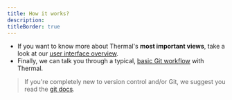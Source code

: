 ```yaml
---
title: How it works?
description:
titleBorder: true
---
```


- If you want to know more about Thermal's **most important views**, take a look at our [user interface overview](/docs/user-interface-overview).
- Finally, we can talk you through a typical, [basic Git workflow](/docs/basic-git-workflow) with Thermal.

> If you're completely new to version control and/or Git, we suggest you read the [git docs](https://git-scm.com/).
